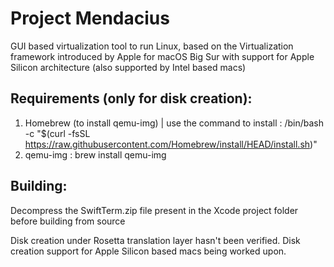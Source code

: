 # Project Mendacius

GUI based virtualization tool to run Linux, based on the Virtualization framework introduced by Apple for macOS Big Sur with support for Apple Silicon architecture (also supported by Intel based macs)

## Requirements (only for disk creation):
1. Homebrew (to install qemu-img) | use the command to install : /bin/bash -c "$(curl -fsSL https://raw.githubusercontent.com/Homebrew/install/HEAD/install.sh)" 
2. qemu-img : brew install qemu-img

## Building:
Decompress the SwiftTerm.zip file present in the Xcode project folder before building from source

Disk creation under Rosetta translation layer hasn't been verified.
Disk creation support for Apple Silicon based macs being worked upon.
